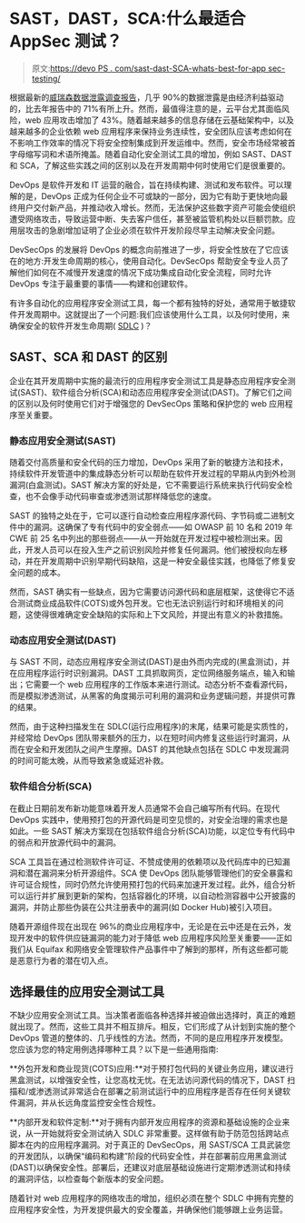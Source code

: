 # SAST，DAST，SCA:什么最适合 AppSec 测试？

> 原文:[https://devo PS . com/sast-dast-SCA-whats-best-for-app sec-testing/](https://devops.com/sast-dast-sca-whats-best-for-appsec-testing/)

根据最新的[威瑞森数据泄露调查报告](https://enterprise.verizon.com/resources/reports/dbir/)，几乎 90%的数据泄露是由经济利益驱动的，比去年报告中的 71%有所上升。然而，最值得注意的是，云平台尤其面临风险，web 应用攻击增加了 43%。随着越来越多的信息存储在云基础架构中，以及越来越多的企业依赖 web 应用程序来保持业务连续性，安全团队应该考虑如何在不影响工作效率的情况下将安全控制集成到开发运维中。然而，安全市场经常被首字母缩写词和术语所掩盖。随着自动化安全测试工具的增加，例如 SAST、DAST 和 SCA，了解这些实践之间的区别以及在开发周期中何时使用它们是很重要的。

DevOps 是软件开发和 IT 运营的融合，旨在持续构建、测试和发布软件。可以理解的是，DevOps 正成为任何企业不可或缺的一部分，因为它有助于更快地向最终用户交付新产品，并推动收入增长。然而，无法保护这些数字资产可能会使组织遭受网络攻击，导致运营中断、失去客户信任，甚至被监管机构处以巨额罚款。应用层攻击的急剧增加证明了企业必须在软件开发阶段尽早主动解决安全问题。

DevSecOps 的发展将 DevOps 的概念向前推进了一步，将安全性放在了它应该在的地方:开发生命周期的核心，使用自动化。DevSecOps 帮助安全专业人员了解他们如何在不减慢开发速度的情况下成功集成自动化安全流程，同时允许 DevOps 专注于最重要的事情——构建和创建软件。

有许多自动化的应用程序安全测试工具，每一个都有独特的好处，通常用于敏捷软件开发周期中。这就提出了一个问题:我们应该使用什么工具，以及何时使用，来确保安全的软件开发生命周期( [SDLC](https://outpost24.com/blog/How-outpost24-secures-the-SDLC) )？

## SAST、SCA 和 DAST 的区别

企业在其开发周期中实施的最流行的应用程序安全测试工具是静态应用程序安全测试(SAST)、软件组合分析(SCA)和动态应用程序安全测试(DAST)。了解它们之间的区别以及何时使用它们对于增强您的 DevSecOps 策略和保护您的 web 应用程序至关重要。

### 静态应用安全测试(SAST)

随着交付高质量和安全代码的压力增加，DevOps 采用了新的敏捷方法和技术，持续软件开发管道中的集成静态分析可以帮助在软件开发过程的早期从内到外检测漏洞(白盒测试)。SAST 解决方案的好处是，它不需要运行系统来执行代码安全检查，也不会像手动代码审查或渗透测试那样降低您的速度。

SAST 的独特之处在于，它可以逐行自动检查应用程序源代码、字节码或二进制文件中的漏洞。这确保了专有代码中的安全弱点——如 OWASP 前 10 名和 2019 年 CWE 前 25 名中列出的那些弱点——从一开始就在开发过程中被检测出来。因此，开发人员可以在投入生产之前识别风险并修复任何漏洞。他们被授权向左移动，并在开发周期中识别早期代码缺陷，这是一种安全最佳实践，也降低了修复安全问题的成本。

然而，SAST 确实有一些缺点，因为它需要访问源代码和底层框架，这使得它不适合测试商业成品软件(COTS)或外包开发。它也无法识别运行时和环境相关的问题，这使得很难确定安全缺陷的实际和上下文风险，并提出有意义的补救措施。

### 动态应用安全测试(DAST)

与 SAST 不同，动态应用程序安全测试(DAST)是由外而内完成的(黑盒测试)，并在应用程序运行时识别漏洞。DAST 工具抓取网页，定位网络服务端点，输入和输出；它需要一个 web 应用程序的工作版本来进行测试。动态分析不查看源代码，而是模拟渗透测试，从黑客的角度揭示可利用的漏洞和业务逻辑问题，并提供可靠的结果。

然而，由于这种扫描发生在 SDLC(运行应用程序)的末尾，结果可能是实质性的，并经常给 DevOps 团队带来额外的压力，以在短时间内修复这些运行时漏洞，从而在安全和开发团队之间产生摩擦。DAST 的其他缺点包括在 SDLC 中发现漏洞的时间可能太晚，从而导致紧急或延迟补救。

### 软件组合分析(SCA)

在截止日期前发布新功能意味着开发人员通常不会自己编写所有代码。在现代 DevOps 实践中，使用预打包的开源代码是司空见惯的，对安全治理的需求也是如此。一些 SAST 解决方案现在包括软件组合分析(SCA)功能，以定位专有代码中的弱点和开放源代码中的漏洞。

SCA 工具旨在通过检测软件许可证、不赞成使用的依赖项以及代码库中的已知漏洞和潜在漏洞来分析开源组件。SCA 使 DevOps 团队能够管理他们的安全暴露和许可证合规性，同时仍然允许使用预打包的代码来加速开发过程。此外，组合分析可以运行并扩展到更新的架构，包括容器化的环境，以自动检测容器中公开披露的漏洞，并防止那些伪装在公共注册表中的漏洞(如 Docker Hub)被引入项目。

随着开源组件现在出现在 96%的商业应用程序中，无论是在云中还是在云外，发现开发中的软件供应链漏洞的能力对于降低 web 应用程序风险至关重要——正如我们从 Equifax 和网络安全管理软件产品事件中了解到的那样，所有这些都可能是恶意行为者的潜在切入点。

## 选择最佳的应用安全测试工具

不缺少应用安全测试工具。当决策者面临各种选择并被迫做出选择时，真正的难题就出现了。然而，这些工具并不相互排斥。相反，它们形成了从计划到实施的整个 DevOps 管道的整体的、几乎线性的方法。然而，不同的是应用程序开发模型。您应该为您的特定用例选择哪种工具？以下是一些通用指南:

**外包开发和商业现货(COTS)应用:**对于预打包代码的关键业务应用，建议进行黑盒测试，以增强安全性，让您高枕无忧。在无法访问源代码的情况下，DAST 扫描和/或渗透测试非常适合在部署之前测试运行中的应用程序是否存在任何关键软件漏洞，并从长远角度监控安全性合规性。

**内部开发和软件定制:**对于拥有内部开发应用程序的资源和基础设施的企业来说，从一开始就将安全测试纳入 SDLC 非常重要。这样做有助于防范包括跨站点脚本在内的应用程序漏洞。对于真正的 DevSecOps，用 SAST/SCA 工具武装您的开发团队，以确保“编码和构建”阶段的代码安全性，并在部署前应用黑盒测试(DAST)以确保安全性。部署后，还建议对底层基础设施进行定期渗透测试和持续的漏洞评估，以检查每个新版本的安全问题。

随着针对 web 应用程序的网络攻击的增加，组织必须在整个 SDLC 中拥有完整的应用程序安全性，为开发提供最大的安全覆盖，并确保他们能够跟上业务运营。